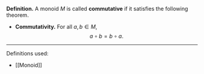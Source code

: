 **Definition.** A monoid $M$ is called **commutative** if it satisfies the following theorem.
- **Commutativity.** For all $a,b\in M$, $$a\circ b=b\circ a.$$

***
Definitions used:
- [[Monoid]]